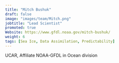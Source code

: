 ```yaml
---
title: "Mitch Bushuk"
draft: false
image: "images/team/Mitch.png"
jobtitle: "Lead Scientist"
promoted: true
Website: https://www.gfdl.noaa.gov/mitch-bushuk/
weight: 6
tags: [Sea Ice, Data Assimilation, Predictability]
---
```



UCAR, Affiliate NOAA-GFDL in Ocean division
